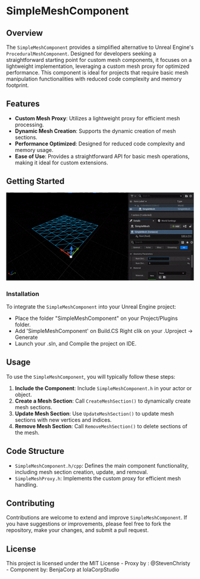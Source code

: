 # SimpleMeshComponent

## Overview

The `SimpleMeshComponent` provides a simplified alternative to Unreal Engine's `ProceduralMeshComponent`. Designed for developers seeking a straightforward starting point for custom mesh components, it focuses on a lightweight implementation, leveraging a custom mesh proxy for optimized performance. This component is ideal for projects that require basic mesh manipulation functionalities with reduced code complexity and memory footprint.

## Features

- **Custom Mesh Proxy**: Utilizes a lightweight proxy for efficient mesh processing.
- **Dynamic Mesh Creation**: Supports the dynamic creation of mesh sections.
- **Performance Optimized**: Designed for reduced code complexity and memory usage.
- **Ease of Use**: Provides a straightforward API for basic mesh operations, making it ideal for custom extensions.


## Getting Started

![Example GIF](https://github.com/BenjaCorp/SimpleMeshComponent/blob/main/SimpleMeshSubdivise.gif?raw=true)

### Installation

To integrate the `SimpleMeshComponent` into your Unreal Engine project:
- Place the folder "SimpleMeshComponent" on your Project/Plugins folder. 
- Add 'SimpleMeshComponent' on Build.CS Right clik on your .Uproject -> Generate
- Launch your .sln, and Compile the project on IDE.

## Usage

To use the `SimpleMeshComponent`, you will typically follow these steps:

1. **Include the Component**: Include `SimpleMeshComponent.h` in your actor or object.
2. **Create a Mesh Section**: Call `CreateMeshSection()` to dynamically create mesh sections.
3. **Update Mesh Section**: Use `UpdateMeshSection()` to update mesh sections with new vertices and indices.
4. **Remove Mesh Section**: Call `RemoveMeshSection()` to delete sections of the mesh.

## Code Structure

- `SimpleMeshComponent.h/cpp`: Defines the main component functionality, including mesh section creation, update, and removal.
- `SimpleMeshProxy.h`: Implements the custom proxy for efficient mesh handling.

## Contributing

Contributions are welcome to extend and improve `SimpleMeshComponent`. If you have suggestions or improvements, please feel free to fork the repository, make your changes, and submit a pull request.

## License

This project is licensed under the MIT License - Proxy by : @StevenChristy - Component by: BenjaCorp at IolaCorpStudio
